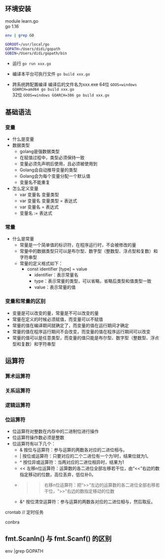 ## 环境安装
module learn.go  
go 1.16  

```bash
env | grep GO

GOROOT=/usr/local/go
GOPATH=/Users/didi/gopath
GOBIN=/Users/didi/gopath/bin
```

- 运行
`go run xxx.go`

- 编译本平台可执行文件
`go build xxx.go`

- 跨系统跨配置编译  编译后的文件名为xxx.exe
64位 `GOOS=windows GOARCH=amd64 go build xxx.go`  
32位 `GOOS=windows GOARCH=386 go build xxx.go`  

## 基础语法
### 变量
- 什么是变量
- 数据类型
  - golang是强数据类型
  - 在赋值过程中，类型必须保持一致
  - 变量必须先声明后使用，且必须被使用到
  - Golang会自动推导变量的类型
  - Golang会为每个变量分配一个默认值
  - 变量名不能重复
- 怎么定义变量
  - var 变量名 变量类型
  - var 变量名 变量类型 = 表达式
  - var 变量名 = 表达式
  - 变量名 := 表达式
### 常量
- 什么是常量
  - 常量是一个简单值的标识符，在程序运行时，不会被修改的量
  - 常量中的数据类型只可以是布尔型、数字型（整数型、浮点型和复数）和字符串型
  - 常量的定义格式如下：
    - const identifier [type] = value
      - identifier：表示常量名
      - type：表示常量的类型，可以省略，省略后类型和值类型一致
      - value：表示常量的值
### 变量和常量的区别
- 变量是可以改变的量，常量是不可以改变的量
- 常量在定义的时候必须赋值，而变量可以不赋值
- 常量的值在编译期间就确定了，而变量的值在运行期间才确定
- 常量的值在程序运行期间不会改变，而变量的值在程序运行期间可以改变
- 常量的值可以是任意类型，而变量的值只能是布尔型、数字型（整数型、浮点型和复数）和字符串型

## 运算符
### 算术运算符
### 关系运算符
### 逻辑运算符
### 位运算符
- 位运算符对整数在内存中的二进制位进行操作
- 位运算符操作数必须是整数
- 位运算符有以下几个：
  - & 按位与运算符：参与运算的两数各对应的二进位相与。  
  - | 按位或运算符：只要对应的二个二进位有一个为1时，结果位就为1。  
  - ^ 按位异或运算符：当两对应的二进位相异时，结果为1  
  - << 左移n位运算符：运算数的各二进位全部左移若干位，由“<<”右边的数指定移动的位数，高位丢弃，低位补0。  
  - >> 右移n位运算符：把“>>”左边的运算数的各二进位全部右移若干位，">>"右边的数指定移动的位数  
  - &^ 按位清空运算符：参与运算的两数各对应的二进位相与，然后取反。

crontab // 定时任务

conbra

## fmt.Scanln() 与 fmt.Scanf() 的区别


env |grep GOPATH
